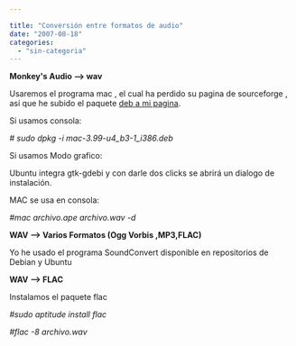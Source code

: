 ```yaml
---

title: "Conversión entre formatos de audio"
date: "2007-08-18"
categories: 
  - "sin-categoria"
---
```


**Monkey's Audio --> wav**

Usaremos el programa mac , el cual ha perdido su pagina de sourceforge , así que he subido el paquete [deb a mi pagina](https://sicotico.googlepages.com/mac-3.99-u4_b3-1_i386.deb).

Si usamos consola:

_\# sudo dpkg -i mac-3.99-u4\_b3-1\_i386.deb_

Si usamos Modo grafico:

Ubuntu integra gtk-gdebi y con darle dos clicks se abrirá un dialogo de instalación.

MAC se usa en consola:

_#mac archivo.ape archivo.wav -d_

**WAV --> Varios Formatos (Ogg Vorbis ,MP3,FLAC)**

Yo he usado el programa SoundConvert disponible en repositorios de Debian y Ubuntu

**WAV --> FLAC**

Instalamos el paquete flac

_#sudo aptitude install flac_ 

_#flac -8 archivo.wav_
